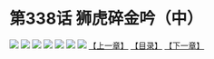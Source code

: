 # 第338话 狮虎碎金吟（中）
![](https://mhpic.xiaomingtaiji.net/comic/D/斗破苍穹拆分版/338话/1.jpg-zymk.middle.webp)
![](https://mhpic.xiaomingtaiji.net/comic/D/斗破苍穹拆分版/338话/2.jpg-zymk.middle.webp)
![](https://mhpic.xiaomingtaiji.net/comic/D/斗破苍穹拆分版/338话/3.jpg-zymk.middle.webp)
![](https://mhpic.xiaomingtaiji.net/comic/D/斗破苍穹拆分版/338话/4.jpg-zymk.middle.webp)
![](https://mhpic.xiaomingtaiji.net/comic/D/斗破苍穹拆分版/338话/5.jpg-zymk.middle.webp)
![](https://mhpic.xiaomingtaiji.net/comic/D/斗破苍穹拆分版/338话/6.jpg-zymk.middle.webp)
![](https://mhpic.xiaomingtaiji.net/comic/D/斗破苍穹拆分版/338话/7.jpg-zymk.middle.webp)
[【上一章】](./337.md)
[【目录】](./README.md)
[【下一章】](./339.md)
